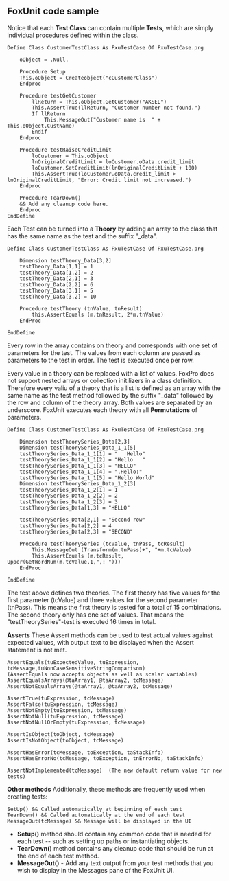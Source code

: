 ## FoxUnit code sample

Notice that each **Test Class** can contain multiple **Tests**, which are simply individual procedures defined within the class.


	Define Class CustomerTestClass As FxuTestCase Of FxuTestCase.prg

		oObject = .Null.

		Procedure Setup
		This.oObject = Createobject("cCustomerClass")
		Endproc

		Procedure testGetCustomer
			llReturn = This.oObject.GetCustomer("AKSEL")
			This.AssertTrue(llReturn, "Customer number not found.")
			If llReturn
				This.MessageOut("Customer name is  " + This.oObject.CustName)
			Endif
		Endproc

		Procedure testRaiseCreditLimit
			loCustomer = This.oObject
			lnOriginalCreditLimit = loCustomer.oData.credit_limit
			loCustomer.SetCreditLimit(lnOriginalCreditLimit + 100)
			This.AssertTrue(loCustomer.oData.credit_limit > lnOriginalCreditLimit, "Error: Credit limit not increased.")
		Endproc
		
		Procedure TearDown()
		&& Add any cleanup code here.
		Endproc
	EndDefine

Each Test can be turned into a **Theory** by adding an array to the class that has the same name as the test and the suffix "_data".

	Define Class CustomerTestClass As FxuTestCase Of FxuTestCase.prg

		Dimension testTheory_Data[3,2]
		testTheory_Data[1,1] = 1
		testTheory_Data[1,2] = 2
		testTheory_Data[2,1] = 3
		testTheory_Data[2,2] = 6
		testTheory_Data[3,1] = 5
		testTheory_Data[3,2] = 10

		Procedure testTheory (tnValue, tnResult)
			this.AssertEquals (m.tnResult, 2*m.tnValue)
		EndProc

	EndDefine

Every row in the array contains on theory and corresponds with one set of parameters for the test. The values from each column are passed as parameters to the test in order. The test is executed once per row. 

Every value in a theory can be replaced with a list of values. FoxPro does not support nested arrays or collection initilizers in a class definition. Therefore every valiu of a theory that is a list is defined as an array with the same name as the test method followed by the suffix "_data" followed by the row and column of the theory array. Both values are separated by an underscore. FoxUnit executes each theory with all **Permutations** of parameters.

	Define Class CustomerTestClass As FxuTestCase Of FxuTestCase.prg

		Dimension testTheorySeries_Data[2,3]
		Dimension testTheorySeries_Data_1_1[5]
		testTheorySeries_Data_1_1[1] = "   Hello"
		testTheorySeries_Data_1_1[2] = "Hello   "
		testTheorySeries_Data_1_1[3] = "HELLO"
		testTheorySeries_Data_1_1[4] = ",Hello:"
		testTheorySeries_Data_1_1[5] = "Hello World"
		Dimension testTheorySeries_Data_1_2[3]
		testTheorySeries_Data_1_2[1] = 1
		testTheorySeries_Data_1_2[2] = 2
		testTheorySeries_Data_1_2[3] = 3
		testTheorySeries_Data[1,3] = "HELLO"

		testTheorySeries_Data[2,1] = "Second row"
		testTheorySeries_Data[2,2] = 4
		testTheorySeries_Data[2,3] = "SECOND"

		Procedure testTheorySeries (tcValue, tnPass, tcResult)
			This.MessageOut (Transform(m.tnPass)+", "+m.tcValue)
			This.AssertEquals (m.tcResult, Upper(GetWordNum(m.tcValue,1,",: ")))
		EndProc
	
	EndDefine

The test above defines two theories. The first theory has five values for the first parameter (tcValue) and three values for the second parameter (tnPass). This means the first theory is tested for a total of 15 combinations. The second theory only has one set of values. That means the "testTheorySeries"-test is executed 16 times in total.

**Asserts**
These Assert methods can be used to test actual values against expected values, with output text to be displayed when the Assert statement is not met.

	AssertEquals(tuExpectedValue, tuExpression, tcMessage,tuNonCaseSensitiveStringComparison)
	(AssertEquals now accepts objects as well as scalar variables)
	AssertEqualsArrays(@taArray1, @taArray2, tcMessage)
	AssertNotEqualsArrays(@taArray1, @taArray2, tcMessage)

	AssertTrue(tuExpression, tcMessage)
	AssertFalse(tuExpression, tcMessage)
	AssertNotEmpty(tuExpression, tcMessage)
	AssertNotNull(tuExpression, tcMessage)
	AssertNotNullOrEmpty(tuExpression, tcMessage)

	AssertIsObject(toObject, tcMessage)
	AssertIsNotObject(toObject, tcMessage)

	AssertHasError(tcMessage, toException, taStackInfo)
	AssertHasErrorNo(tcMessage, toException, tnErrorNo, taStackInfo)

	AssertNotImplemented(tcMessage)  (The new default return value for new tests)


**Other methods**
Additionally, these methods are frequently used when creating tests:


	SetUp() && Called automatically at beginning of each test
	TearDown() && Called automatically at the end of each test
	MessageOut(tcMessage) && Message will be displayed in the UI


* **Setup()** method should contain any common code that is needed for each test -- such as setting up paths or instantiating objects.
* **TearDown()** method contains any cleanup code that should be run at the end of each test method.
* **MessageOut()** - Add any text output from your test methods that you wish to display in the Messages pane of the FoxUnit UI.